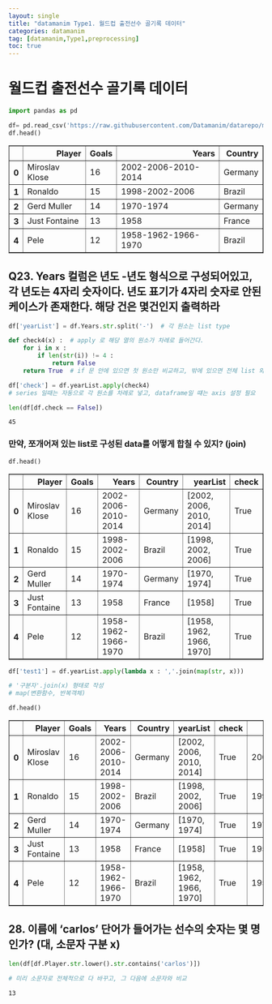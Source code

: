 ```yaml
---
layout: single
title: "datamanim Type1. 월드컵 출전선수 골기록 데이터"
categories: datamanim
tag: [datamanim,Type1,preprocessing]
toc: true
---
```



# 월드컵 출전선수 골기록 데이터


```python
import pandas as pd

df= pd.read_csv('https://raw.githubusercontent.com/Datamanim/datarepo/main/worldcup/worldcupgoals.csv')
df.head()
```




<div>
<style scoped>
    .dataframe tbody tr th:only-of-type {
        vertical-align: middle;
    }

    .dataframe tbody tr th {
        vertical-align: top;
    }

    .dataframe thead th {
        text-align: right;
    }
</style>
<table border="1" class="dataframe">
  <thead>
    <tr style="text-align: right;">
      <th></th>
      <th>Player</th>
      <th>Goals</th>
      <th>Years</th>
      <th>Country</th>
    </tr>
  </thead>
  <tbody>
    <tr>
      <th>0</th>
      <td>Miroslav Klose</td>
      <td>16</td>
      <td>2002-2006-2010-2014</td>
      <td>Germany</td>
    </tr>
    <tr>
      <th>1</th>
      <td>Ronaldo</td>
      <td>15</td>
      <td>1998-2002-2006</td>
      <td>Brazil</td>
    </tr>
    <tr>
      <th>2</th>
      <td>Gerd Muller</td>
      <td>14</td>
      <td>1970-1974</td>
      <td>Germany</td>
    </tr>
    <tr>
      <th>3</th>
      <td>Just Fontaine</td>
      <td>13</td>
      <td>1958</td>
      <td>France</td>
    </tr>
    <tr>
      <th>4</th>
      <td>Pele</td>
      <td>12</td>
      <td>1958-1962-1966-1970</td>
      <td>Brazil</td>
    </tr>
  </tbody>
</table>
</div>




## Q23. Years 컬럼은 년도 -년도 형식으로 구성되어있고, 각 년도는 4자리 숫자이다. 년도 표기가 4자리 숫자로 안된 케이스가 존재한다. 해당 건은 몇건인지 출력하라


```python
df['yearList'] = df.Years.str.split('-')  # 각 원소는 list type

def check4(x) :  # apply 로 해당 열의 원소가 차례로 들어간다.
    for i in x : 
        if len(str(i)) != 4 : 
            return False
    return True  # if 문 안에 있으면 첫 원소만 비교하고, 밖에 있으면 전체 list 와 비교

df['check'] = df.yearList.apply(check4)
# series 일때는 자동으로 각 원소를 차례로 넣고, dataframe일 떄는 axis 설정 필요

len(df[df.check == False])
```




    45



### 만약, 쪼개어져 있는 list로 구성된 data를 어떻게 합칠 수 있지? (join)


```python
df.head()
```




<div>
<style scoped>
    .dataframe tbody tr th:only-of-type {
        vertical-align: middle;
    }

    .dataframe tbody tr th {
        vertical-align: top;
    }

    .dataframe thead th {
        text-align: right;
    }
</style>
<table border="1" class="dataframe">
  <thead>
    <tr style="text-align: right;">
      <th></th>
      <th>Player</th>
      <th>Goals</th>
      <th>Years</th>
      <th>Country</th>
      <th>yearList</th>
      <th>check</th>
    </tr>
  </thead>
  <tbody>
    <tr>
      <th>0</th>
      <td>Miroslav Klose</td>
      <td>16</td>
      <td>2002-2006-2010-2014</td>
      <td>Germany</td>
      <td>[2002, 2006, 2010, 2014]</td>
      <td>True</td>
    </tr>
    <tr>
      <th>1</th>
      <td>Ronaldo</td>
      <td>15</td>
      <td>1998-2002-2006</td>
      <td>Brazil</td>
      <td>[1998, 2002, 2006]</td>
      <td>True</td>
    </tr>
    <tr>
      <th>2</th>
      <td>Gerd Muller</td>
      <td>14</td>
      <td>1970-1974</td>
      <td>Germany</td>
      <td>[1970, 1974]</td>
      <td>True</td>
    </tr>
    <tr>
      <th>3</th>
      <td>Just Fontaine</td>
      <td>13</td>
      <td>1958</td>
      <td>France</td>
      <td>[1958]</td>
      <td>True</td>
    </tr>
    <tr>
      <th>4</th>
      <td>Pele</td>
      <td>12</td>
      <td>1958-1962-1966-1970</td>
      <td>Brazil</td>
      <td>[1958, 1962, 1966, 1970]</td>
      <td>True</td>
    </tr>
  </tbody>
</table>
</div>




```python
df['test1'] = df.yearList.apply(lambda x : ','.join(map(str, x)))

# '구분자'.join(x) 형태로 작성
# map(변환함수, 반복객체)
```


```python
df.head()
```




<div>
<style scoped>
    .dataframe tbody tr th:only-of-type {
        vertical-align: middle;
    }

    .dataframe tbody tr th {
        vertical-align: top;
    }

    .dataframe thead th {
        text-align: right;
    }
</style>
<table border="1" class="dataframe">
  <thead>
    <tr style="text-align: right;">
      <th></th>
      <th>Player</th>
      <th>Goals</th>
      <th>Years</th>
      <th>Country</th>
      <th>yearList</th>
      <th>check</th>
      <th>test1</th>
    </tr>
  </thead>
  <tbody>
    <tr>
      <th>0</th>
      <td>Miroslav Klose</td>
      <td>16</td>
      <td>2002-2006-2010-2014</td>
      <td>Germany</td>
      <td>[2002, 2006, 2010, 2014]</td>
      <td>True</td>
      <td>2002,2006,2010,2014</td>
    </tr>
    <tr>
      <th>1</th>
      <td>Ronaldo</td>
      <td>15</td>
      <td>1998-2002-2006</td>
      <td>Brazil</td>
      <td>[1998, 2002, 2006]</td>
      <td>True</td>
      <td>1998,2002,2006</td>
    </tr>
    <tr>
      <th>2</th>
      <td>Gerd Muller</td>
      <td>14</td>
      <td>1970-1974</td>
      <td>Germany</td>
      <td>[1970, 1974]</td>
      <td>True</td>
      <td>1970,1974</td>
    </tr>
    <tr>
      <th>3</th>
      <td>Just Fontaine</td>
      <td>13</td>
      <td>1958</td>
      <td>France</td>
      <td>[1958]</td>
      <td>True</td>
      <td>1958</td>
    </tr>
    <tr>
      <th>4</th>
      <td>Pele</td>
      <td>12</td>
      <td>1958-1962-1966-1970</td>
      <td>Brazil</td>
      <td>[1958, 1962, 1966, 1970]</td>
      <td>True</td>
      <td>1958,1962,1966,1970</td>
    </tr>
  </tbody>
</table>
</div>



## 28. 이름에 ‘carlos’ 단어가 들어가는 선수의 숫자는 몇 명인가? (대, 소문자 구분 x)


```python
len(df[df.Player.str.lower().str.contains('carlos')])

# 미리 소문자로 전체적으로 다 바꾸고, 그 다음에 소문자와 비교 
```




    13


